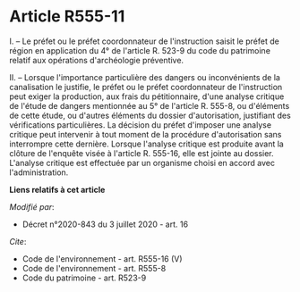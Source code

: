# Article R555-11

I. – Le préfet ou le préfet coordonnateur de l'instruction saisit le préfet de région en application du 4° de l'article R.
523-9 du code du patrimoine relatif aux opérations d'archéologie préventive.

II. – Lorsque l'importance particulière des dangers ou inconvénients de la canalisation le justifie, le préfet ou le préfet
coordonnateur de l'instruction peut exiger la production, aux frais du pétitionnaire, d'une analyse critique de l'étude de
dangers mentionnée au 5° de l'article R. 555-8, ou d'éléments de cette étude, ou d'autres éléments du dossier d'autorisation,
justifiant des vérifications particulières. La décision du préfet d'imposer une analyse critique peut intervenir à tout
moment de la procédure d'autorisation sans interrompre cette dernière. Lorsque l'analyse critique est produite avant la
clôture de l'enquête visée à l'article R. 555-16, elle est jointe au dossier. L'analyse critique est effectuée par un
organisme choisi en accord avec l'administration.

**Liens relatifs à cet article**

_Modifié par_:

  - Décret n°2020-843 du 3 juillet 2020 - art. 16

_Cite_:

  - Code de l'environnement - art. R555-16 (V)
  - Code de l'environnement - art. R555-8
  - Code du patrimoine - art. R523-9
